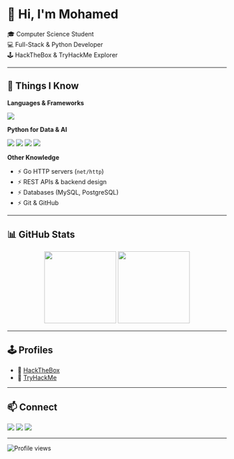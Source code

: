 # 👋 Hi, I'm Mohamed  

🎓 Computer Science Student  
💻 Full-Stack & Python Developer  
🕹️ HackTheBox & TryHackMe Explorer  

---

## 🧠 Things I Know  

**Languages & Frameworks**  
<p>
  <img src="https://skillicons.dev/icons?i=linux,bash,cpp,php,java,spring,python,flask,fastapi,react,go,html,css,js" />
</p>

**Python for Data & AI**  
<p>
  <img src="https://img.shields.io/badge/NumPy-013243?style=for-the-badge&logo=numpy&logoColor=white"/>
  <img src="https://img.shields.io/badge/Pandas-150458?style=for-the-badge&logo=pandas&logoColor=white"/>
  <img src="https://img.shields.io/badge/scikit--learn-F7931E?style=for-the-badge&logo=scikitlearn&logoColor=white"/>
  <img src="https://img.shields.io/badge/PyTorch-EE4C2C?style=for-the-badge&logo=pytorch&logoColor=white"/>
</p>

**Other Knowledge**  
- ⚡ Go HTTP servers (`net/http`)  
- ⚡ REST APIs & backend design  
- ⚡ Databases (MySQL, PostgreSQL)  
- ⚡ Git & GitHub  

---

## 📊 GitHub Stats  
<p align="center">
  <img src="https://github-readme-stats.vercel.app/api?username=YOUR_USERNAME&show_icons=true&theme=radical" height="165"/>
  <img src="https://github-readme-stats.vercel.app/api/top-langs/?username=YOUR_USERNAME&layout=compact&theme=radical" height="165"/>
</p>

---

## 🕹️ Profiles  
- 🔗 [HackTheBox](https://app.hackthebox.com/profile/1272681)  
- 🔗 [TryHackMe](https://tryhackme.com/p/0xhakiim)  

---

## 📫 Connect  
<p>
  <a href="https://linkedin.com/in/YOUR_LINKEDIN" target="_blank"><img src="https://img.shields.io/badge/LinkedIn-0077B5?style=for-the-badge&logo=linkedin&logoColor=white"/></a>
  <a href="https://twitter.com/YOUR_TWITTER" target="_blank"><img src="https://img.shields.io/badge/Twitter-1DA1F2?style=for-the-badge&logo=twitter&logoColor=white"/></a>
  <a href="mailto:your.email@example.com"><img src="https://img.shields.io/badge/Email-D14836?style=for-the-badge&logo=gmail&logoColor=white"/></a>
</p>

---

![Profile views](https://komarev.com/ghpvc/?username=YOUR_USERNAME&color=ff69b4&style=for-the-badge)
